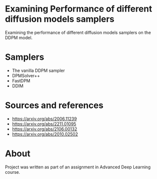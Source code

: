 # Examining Performance of different diffusion models samplers

Examining the performance of different diffusion models samplers on the DDPM model.

# Samplers

- The vanilla DDPM sampler
- DPMSolver++
- FastDPM
- DDIM

# Sources and references
- https://arxiv.org/abs/2006.11239
- https://arxiv.org/abs/2211.01095
- https://arxiv.org/abs/2106.00132
- https://arxiv.org/abs/2010.02502

# About
Project was written as part of an assignment in Advanced Deep Learning course.
